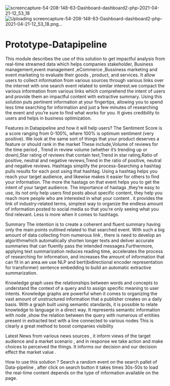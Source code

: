 ![screencapture-54-208-148-63-Dashboard-dashboard2-php-2021-04-21-12_53_18](https://user-images.githubusercontent.com/73684286/115518399-bbdc1b80-a2a5-11eb-98a8-a20e7568ca73.png)
![Uploading screencapture-54-208-148-63-Dashboard-dashboard2-php-2021-04-21-12_53_18.png…]()
# Prototype-Datapipeline

This module describes the use of this solution to get impactful analysis from real-time streamed data which helps companies stakeholder, Business management,event management ,eCommerce ,Bussiness marketing and event marketing to evaluate their goods , product, and services. It allow users to collect information from  various sources through various links over the internet with one search event related to similar interest.we compact the various information from various links which comprehend the intent of users and  provide them an  impactful content with extractive summary.
Using this solution  puts pertinent information at your fingertips, allowing you to spend less time searching for information and just a few minutes of  researching the event and you’re sure to find what works for you. 
It gives credibility to users and helps in business optimization.

Features in Datapipeline and how it will help users?
The Sentiment Score is a score ranging from 0-100%, where 100% is optimum sentiment (very positive). We look at the same sort of things that your product  deserves a feature or should rank in the market These include,Volume of reviews for the time period , Trend in review volume (whether it’s trending up or down),Star rating of reviews that contain text,Trend in star rating,Ratio of positive, neutral and negative reviews,Trend in the ratio of positive, neutral and negative reviews.
Hashtags simplify the process–Searching a hashtag pulls results for each post using that hashtag. Using a hashtag helps you reach your target audience, and likewise makes it easier for others to find your information. The more the hastags on that event helps you to get the intent of your target audience. The importance of hastags ,they’re easy to use, its not only help users find posts about specific content, they help you reach more people who are interested in what your content . it provides the link of industry-related terms, simplest way to organize the endless amount of information posted to social media so that you’re only seeing what you find relevant. Less is more when it comes to hashtags. 

Summary The intention is to create a coherent and fluent summary having only the main points outlined related to that searched event. With such a big amount of data collecting from numerous link , there is need to develop an algorithmwhich  automatically shorten longer texts and deliver accurate summaries that can fluently pass the intended messages.Furthermore, applying text summarization reduces reading time, accelerates the process of researching for information, and increases the amount of information that can fit in an area.we use NLP and bert(bidirectional encoder representation for transformer) sentence embedding to build an  automatic extractive summarization.

Knowledge graph   uses the relationships between words and concepts to understand the context of a query and to assign specific meaning to user intents. Knowledge graphs are powerful when it comes to organizing the vast amount of unstructured information that a publisher creates on a daily basis. With a graph built using semantic standards, it is possible to relate knowledge to language in a direct way. It  represents semantic information with node ,show the relation between the query with numerous of entities present in extracted text with a line connected to various nodes This is clearly a great method to boost  companies visibility

Latest News  from various news sources , it inform views of the target audience and a market scenario , and in response we take action and make choices to perceived the things. It informs our decision and our decision effect the market value . 

How to use this solution ?
Search a random event on the search pallet of Data-pipeline , after click on search button it takes times  30s-50s to load the real-time content depends on the type of information available on the page. 


